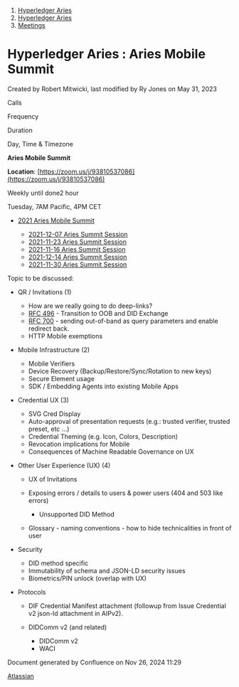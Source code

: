 1. [Hyperledger Aries](index.html)
2. [Hyperledger Aries](Hyperledger-Aries_18481154.html)
3. [Meetings](Meetings_18481222.html)

# Hyperledger Aries : Aries Mobile Summit

Created by Robert Mitwicki, last modified by Ry Jones on May 31, 2023

Calls

Frequency

Duration

Day, Time &amp; Timezone

**Aries Mobile Summit**

**Location**: [https://zoom.us/j/93810537086](https://zoom.us/j/93810537086)

Weekly until done2 hour

Tuesday, 7AM Pacific, 4PM CET

- [2021 Aries Mobile Summit](2021-Aries-Mobile-Summit_18494588.html)
  
  - [2021-12-07 Aries Summit Session](2021-12-07-Aries-Summit-Session_18494869.html)
  - [2021-11-23 Aries Summit Session](2021-11-23-Aries-Summit-Session_18494691.html)
  - [2021-11-16 Aries Summit Session](2021-11-16-Aries-Summit-Session_18494660.html)
  - [2021-12-14 Aries Summit Session](2021-12-14-Aries-Summit-Session_18494953.html)
  - [2021-11-30 Aries Summit Session](2021-11-30-Aries-Summit-Session_18494777.html)

Topic to be discussed:

- QR / Invitations (1)
  
  - How are we really going to do deep-links?
  - [RFC 496](https://github.com/hyperledger/aries-rfcs/blob/main/features/0496-transition-to-oob-and-did-exchange/README.md) - Transition to OOB and DID Exchange
  - [RFC 700](https://github.com/hyperledger/aries-rfcs/pull/700) - sending out-of-band as query parameters and enable redirect back.
  - HTTP Mobile exemptions

<!--THE END-->

- Mobile Infrastructure (2)
  
  - Mobile Verifiers
  - Device Recovery (Backup/Restore/Sync/Rotation to new keys)
  - Secure Element usage
  - SDK / Embedding Agents into existing Mobile Apps
- Credential UX (3)
  
  - SVG Cred Display
  - Auto-approval of presentation requests (e.g.: trusted verifier, trusted preset, etc ...)
  - Credential Theming (e.g. Icon, Colors, Description)
  - Revocation implications for Mobile
  - Consequences of Machine Readable Governance on UX
- Other User Experience (UX) (4)
  
  - UX of Invitations
  - Exposing errors / details to users &amp; power users (404 and 503 like errors)
    
    - Unsupported DID Method
  - Glossary - naming conventions - how to hide technicalities in front of user
- Security
  
  - DID method specific
  - Immutability of schema and JSON-LD security issues
  - Biometrics/PIN unlock (overlap with UX)
- Protocols
  
  - DIF Credential Manifest attachment (followup from Issue Credential v2 json-ld attachment in AIPv2).
  - DIDComm v2 (and related)
    
    - DIDComm v2
    - WACI

Document generated by Confluence on Nov 26, 2024 11:29

[Atlassian](http://www.atlassian.com/)
